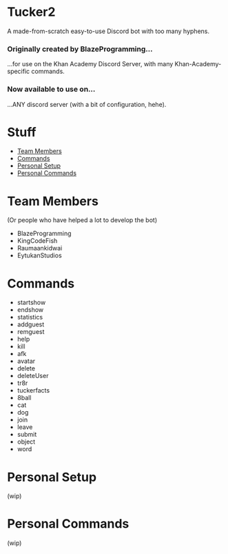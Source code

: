 # Tucker2
A made-from-scratch easy-to-use Discord bot with too many hyphens.

### Originally created by BlazeProgramming...
...for use on the Khan Academy Discord Server, with many Khan-Academy-specific commands.

### Now available to use on...
...ANY discord server (with a bit of configuration, hehe).

# Stuff
* [Team Members](#team-members)
* [Commands](#commands)
* [Personal Setup](#personal-setup)
* [Personal Commands](#personal-commands)

# Team Members
(Or people who have helped a lot to develop the bot)
* BlazeProgramming
* KingCodeFish
* Raumaankidwai
* EytukanStudios

# Commands
* startshow
* endshow
* statistics
* addguest
* remguest
* help
* kill
* afk
* avatar
* delete
* deleteUser
* tr8r
* tuckerfacts
* 8ball
* cat
* dog
* join
* leave
* submit
* object
* word

# Personal Setup
(wip)

# Personal Commands
(wip)
